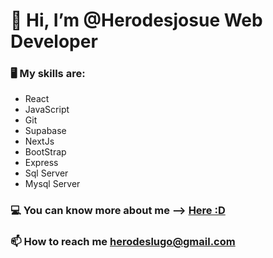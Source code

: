 #  👋 Hi, I’m @Herodesjosue Web Developer
### 🖥️ My skills are: 
* React 
* JavaScript 
* Git
* Supabase 
* NextJs
* BootStrap
* Express
* Sql Server
* Mysql Server
### 💻 You can know more about me --> [Here :D](https://herodes-josue-about-me-3kjh.vercel.app/)
###  📫 How to reach me herodeslugo@gmail.com


<!---
Herodesjosue/Herodesjosue is a ✨ special ✨ repository because its `README.md` (this file) appears on your GitHub profile.
You can click the Preview link to take a look at your changes.
--->
